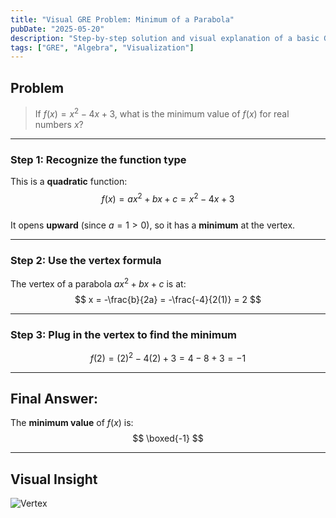 ```yaml
---
title: "Visual GRE Problem: Minimum of a Parabola"
pubDate: "2025-05-20"
description: "Step-by-step solution and visual explanation of a basic GRE algebra problem"
tags: ["GRE", "Algebra", "Visualization"]
---
```


## Problem

> If $f(x) = x^2 - 4x + 3$, what is the minimum value of $f(x)$ for real numbers $x$?

---

### Step 1: Recognize the function type

This is a **quadratic** function:  
$$
f(x) = ax^2 + bx + c = x^2 - 4x + 3
$$  
It opens **upward** (since $a = 1 > 0$), so it has a **minimum** at the vertex.

---

### Step 2: Use the vertex formula

The vertex of a parabola $ax^2 + bx + c$ is at:  
$$
x = -\frac{b}{2a} = -\frac{-4}{2(1)} = 2
$$

---

### Step 3: Plug in the vertex to find the minimum

$$
f(2) = (2)^2 - 4(2) + 3 = 4 - 8 + 3 = -1
$$

---

## Final Answer:

The **minimum value** of $f(x)$ is:  
$$
\boxed{-1}
$$

---

## Visual Insight 

![Vertex](/images/parabola.png)


